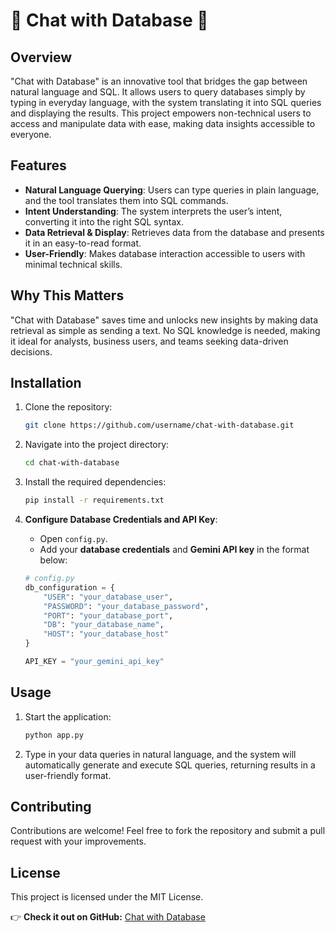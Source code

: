 # 🚀 Chat with Database 🚀

## Overview
"Chat with Database" is an innovative tool that bridges the gap between natural language and SQL. It allows users to query databases simply by typing in everyday language, with the system translating it into SQL queries and displaying the results. This project empowers non-technical users to access and manipulate data with ease, making data insights accessible to everyone.

## Features
- **Natural Language Querying**: Users can type queries in plain language, and the tool translates them into SQL commands.
- **Intent Understanding**: The system interprets the user’s intent, converting it into the right SQL syntax.
- **Data Retrieval & Display**: Retrieves data from the database and presents it in an easy-to-read format.
- **User-Friendly**: Makes database interaction accessible to users with minimal technical skills.

## Why This Matters
"Chat with Database" saves time and unlocks new insights by making data retrieval as simple as sending a text. No SQL knowledge is needed, making it ideal for analysts, business users, and teams seeking data-driven decisions.

## Installation
1. Clone the repository:
   ```bash
   git clone https://github.com/username/chat-with-database.git
   ```
2. Navigate into the project directory:
   ```bash
   cd chat-with-database
   ```
3. Install the required dependencies:
   ```bash
   pip install -r requirements.txt
   ```
4. **Configure Database Credentials and API Key**:
   - Open `config.py`.
   - Add your **database credentials** and **Gemini API key** in the format below:

   ```python
   # config.py
   db_configuration = {
       "USER": "your_database_user",
       "PASSWORD": "your_database_password",
       "PORT": "your_database_port",
       "DB": "your_database_name",
       "HOST": "your_database_host"
   }

   API_KEY = "your_gemini_api_key"
   ```


## Usage
1. Start the application:
   ```bash
   python app.py
   ```
2. Type in your data queries in natural language, and the system will automatically generate and execute SQL queries, returning results in a user-friendly format.

## Contributing
Contributions are welcome! Feel free to fork the repository and submit a pull request with your improvements.

## License
This project is licensed under the MIT License.

👉 **Check it out on GitHub:** [Chat with Database]([https://github.com/LalitMahale/Chat-with-Database])

